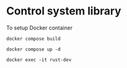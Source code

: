 # Control system library 

To setup Docker container

`docker compose build`

`docker compose up -d`

`docker exec -it rust-dev`
